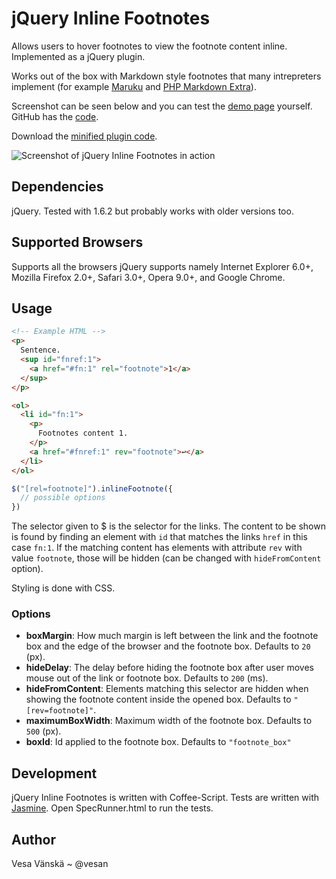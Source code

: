 # jQuery Inline Footnotes

Allows users to hover footnotes to view the footnote content inline. Implemented as a jQuery plugin.

Works out of the box with Markdown style footnotes that many intrepreters implement (for example [Maruku](http://maruku.rubyforge.org/maruku.html#extra) and [PHP Markdown Extra](http://michelf.com/projects/php-markdown/extra/#footnotes)).

Screenshot can be seen below and you can test the [demo page](http://vesavanska.com/jquery-inline-footnotes/example.html) yourself. GitHub has the [code](http://github.com/vesan/jquery-inline-footnotes).

Download the [minified plugin code](https://github.com/vesan/jquery-inline-footnotes/raw/master/compiled/jquery-inline-footnotes-min.js).

![Screenshot of jQuery Inline Footnotes in action](https://github.com/vesan/jquery-inline-footnotes/raw/master/screenshot.png)

## Dependencies

jQuery. Tested with 1.6.2 but probably works with older versions too.

## Supported Browsers

Supports all the browsers jQuery supports namely Internet Explorer 6.0+, Mozilla Firefox 2.0+, Safari 3.0+, Opera 9.0+, and Google Chrome.

## Usage

```html
<!-- Example HTML -->
<p>
  Sentence.
  <sup id="fnref:1">
    <a href="#fn:1" rel="footnote">1</a>
  </sup>
</p>

<ol>
  <li id="fn:1">
    <p>
      Footnotes content 1.
    </p>
    <a href="#fnref:1" rev="footnote">↩</a>
  </li>
</ol>
```

```javascript
$("[rel=footnote]").inlineFootnote({
  // possible options
})
```

The selector given to $ is the selector for the links. The content to be shown is found by finding an element with `id` that matches the links `href` in this case `fn:1`. If the matching content has elements with attribute `rev` with value `footnote`, those will be hidden (can be changed with `hideFromContent` option).

Styling is done with CSS.

### Options

* **boxMargin**: How much margin is left between the link and the footnote box and the edge of the browser and the footnote box. Defaults to `20` (px).
* **hideDelay**: The delay before hiding the footnote box after user moves mouse out of the link or footnote box. Defaults to `200` (ms).
* **hideFromContent**: Elements matching this selector are hidden when showing the footnote content inside the opened box. Defaults to `"[rev=footnote]"`.
* **maximumBoxWidth**: Maximum width of the footnote box. Defaults to `500` (px).
* **boxId**: Id applied to the footnote box. Defaults to `"footnote_box"`

## Development

jQuery Inline Footnotes is written with Coffee-Script. Tests are written with [Jasmine](http://pivotal.github.com/jasmine/). Open SpecRunner.html to run the tests.

## Author

Vesa Vänskä ~ @vesan

